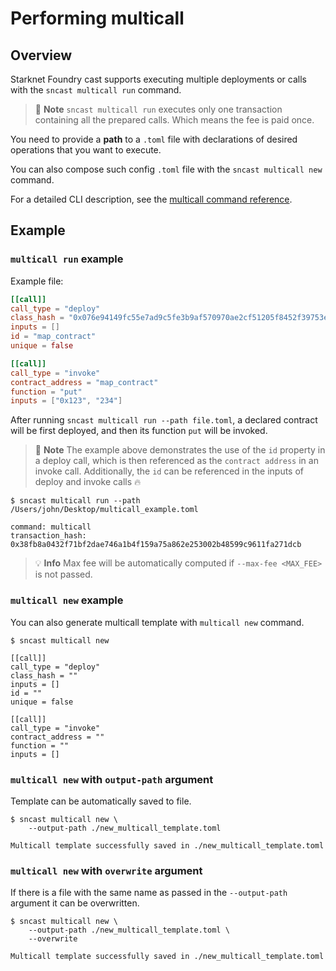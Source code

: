 # Performing multicall

## Overview

Starknet Foundry cast supports executing multiple deployments or calls with the `sncast multicall run` command.

> 📝 **Note**
> `sncast multicall run` executes only one transaction containing all the prepared calls. Which means the fee is paid once.

You need to provide a **path** to a `.toml` file with declarations of desired operations that you want to execute.

You can also compose such config `.toml` file with the `sncast multicall new` command.

For a detailed CLI description, see the [multicall command reference](../appendix/cast/multicall/multicall.md).

## Example

### `multicall run` example

Example file:

```toml
[[call]]
call_type = "deploy"
class_hash = "0x076e94149fc55e7ad9c5fe3b9af570970ae2cf51205f8452f39753e9497fe849"
inputs = []
id = "map_contract"
unique = false

[[call]]
call_type = "invoke"
contract_address = "map_contract"
function = "put"
inputs = ["0x123", "234"]
```

After running `sncast multicall run --path file.toml`, a declared contract will be first deployed, and then its function `put` will be invoked.

> 📝 **Note**
> The example above demonstrates the use of the `id` property in a deploy call, which is then referenced as the `contract address` in an invoke call.
Additionally, the `id` can be referenced in the inputs of deploy and invoke calls 🔥

```shell
$ sncast multicall run --path /Users/john/Desktop/multicall_example.toml

command: multicall
transaction_hash: 0x38fb8a0432f71bf2dae746a1b4f159a75a862e253002b48599c9611fa271dcb
```

> 💡 **Info**
> Max fee will be automatically computed if `--max-fee <MAX_FEE>` is not passed.


### `multicall new` example

You can also generate multicall template with `multicall new` command.

```shell
$ sncast multicall new

[[call]]
call_type = "deploy"
class_hash = ""
inputs = []
id = ""
unique = false

[[call]]
call_type = "invoke"
contract_address = ""
function = ""
inputs = []
```

### `multicall new` with `output-path` argument

Template can be automatically saved to file.

```shell
$ sncast multicall new \
    --output-path ./new_multicall_template.toml

Multicall template successfully saved in ./new_multicall_template.toml
```

### `multicall new` with `overwrite` argument

If there is a file with the same name as passed in the `--output-path` argument it can be overwritten.

```shell
$ sncast multicall new \
    --output-path ./new_multicall_template.toml \
    --overwrite

Multicall template successfully saved in ./new_multicall_template.toml
```
